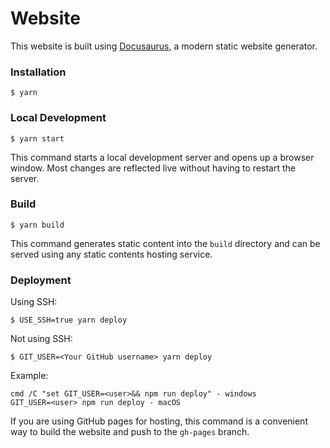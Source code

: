 # Website

This website is built using [Docusaurus](https://docusaurus.io/), a modern static website generator.

### Installation

```
$ yarn
```

### Local Development

```
$ yarn start
```

This command starts a local development server and opens up a browser window. Most changes are reflected live without having to restart the server.

### Build

```
$ yarn build
```

This command generates static content into the `build` directory and can be served using any static contents hosting service.

### Deployment

Using SSH:

```
$ USE_SSH=true yarn deploy
```

Not using SSH:

```
$ GIT_USER=<Your GitHub username> yarn deploy
```

Example:

```
cmd /C "set GIT_USER=<user>&& npm run deploy" - windows
GIT_USER=<user> npm run deploy - macOS
```

If you are using GitHub pages for hosting, this command is a convenient way to build the website and push to the `gh-pages` branch.
